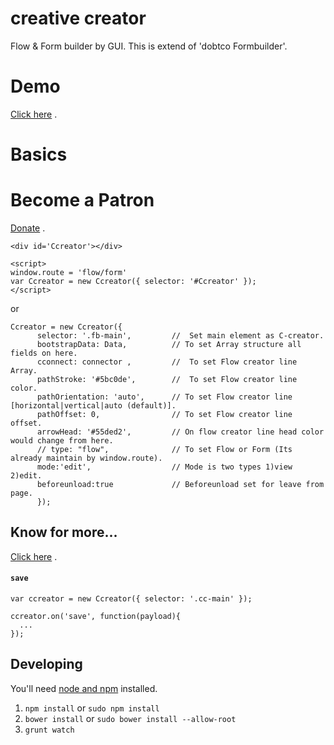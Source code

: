 # creative creator
Flow &amp; Form builder by GUI. This is extend of 'dobtco Formbuilder'.
# Demo
[Click here](https://creativecreator.github.io/) .
# Basics
# Become a Patron
[Donate](https://creativecreator.github.io/) .
```
<div id='Ccreator'></div>

<script>
window.route = 'flow/form'
var Ccreator = new Ccreator({ selector: '#Ccreator' });
</script>
```
or
```
Ccreator = new Ccreator({
      selector: '.fb-main',         //  Set main element as C-creator.
      bootstrapData: Data,          // To set Array structure all fields on here.
      cconnect: connector ,         //  To set Flow creator line Array.
      pathStroke: '#5bc0de',        //  To set Flow creator line color.
      pathOrientation: 'auto',      // To set Flow creator line [horizontal|vertical|auto (default)]. 
      pathOffset: 0,                // To set Flow creator line offset. 
      arrowHead: '#55ded2',         // On flow creator line head color would change from here.
      // type: "flow",              // To set Flow or Form (Its already maintain by window.route).
      mode:'edit',                  // Mode is two types 1)view 2)edit.
      beforeunload:true             // Beforeunload set for leave from page.
      });
```
## Know for more...

[Click here](https://mnjroy.bitbucket.io/) .


#### `save`
```
var ccreator = new Ccreator({ selector: '.cc-main' });

ccreator.on('save', function(payload){
  ...
});
```



## Developing
You'll need [node and npm](http://nodejs.org/) installed.

1. `npm install` or `sudo npm install`
2. `bower install` or `sudo bower install --allow-root`
3. `grunt watch`

